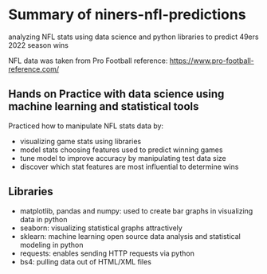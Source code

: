 # Summary of niners-nfl-predictions
analyzing NFL stats using data science and python libraries to predict 49ers 2022 season wins

NFL data was taken from Pro Football reference: https://www.pro-football-reference.com/

## Hands on Practice with data science using machine learning and statistical tools
Practiced how to manipulate NFL stats data by:
* visualizing game stats using libraries
* model stats choosing features used to predict winning games
* tune model to improve accuracy by manipulating test data size
* discover which stat features are most influential to determine wins



## Libraries
* matplotlib, pandas and numpy: used to create bar graphs in visualizing data in python
* seaborn: visualizing statistical graphs attractively
* sklearn: machine learning open source data analysis and statistical modeling in python
* requests: enables sending HTTP requests via python
* bs4: pulling data out of HTML/XML files
